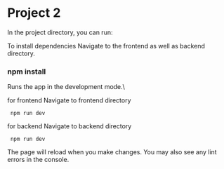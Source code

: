 # Project 2

In the project directory, you can run:

To install dependencies Navigate to the frontend as well as backend directory.

### npm install
Runs the app in the development mode.\

for frontend
Navigate to frontend directory

```assembly
 npm run dev
```

for backend
Navigate to backend directory

```assembly
 npm run dev
```
The page will reload when you make changes.
You may also see any lint errors in the console.
